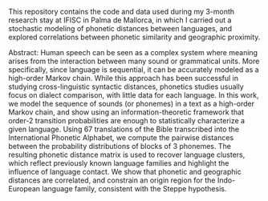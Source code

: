 This repository contains the code and data used during my 3-month research stay at IFISC in Palma de Mallorca, in which I carried out a stochastic modeling of phonetic distances between languages, and explored correlations between phonetic similarity and geographic proximity. 

Abstract:
Human speech can be seen as a complex system where meaning arises from the interaction between many sound or grammatical units. More specifically, since language is sequential, it can be accurately modeled as a high-order Markov chain.  While this approach has been successful in studying cross-linguistic syntactic distances, phonetics studies usually focus on dialect comparison, with little data for each language. In this work, we model the sequence of sounds (or phonemes) in a text as a high-order Markov chain, and show using an information-theoretic framework that order-2 transition probabilities are enough to statistically characterize a given language. Using 67 translations of the Bible transcribed into the International Phonetic Alphabet, we compute the  pairwise distances between the probability distributions of blocks of 3 phonemes. The resulting phonetic distance matrix is used to recover language clusters, which reflect previously known language families and highlight the influence of language contact. We show that phonetic and geographic distances are correlated, and constrain an origin region for the Indo-European language family, consistent with the Steppe hypothesis.
